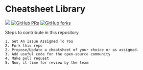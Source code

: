 <h1 align="centre">
    <b>Cheatsheet Library</b>
</h1>

<a hreaf="https://github.com/skpandey885/Cheatsheet-Library/issues"><img src="https://img.shields.io/github/issues/skpandey885/Cheatsheet-Library?color=pink&logo=github"/></a>
[![GitHub PRs](https://img.shields.io/github/issues-pr/skpandey885/Cheatsheet-Library?style=social&logo=github)](https://github.com/skpandey885/Cheatsheet-Library/pulls)           [![GitHub forks](https://img.shields.io/github/forks/skpandey885/Cheatsheet-Library?logo=git)](https://github.com/skpandey885/Cheatsheet-Library/network)                        

Steps to contribute in this repository

    1. Get An Issue Assigned To You
    2. Fork this repo
    2. Propose/Update a cheatsheet of your choice or as assigned.
    3. Add useful code for the open-source community
    4. Make pull request
    5. Now, it time for review by the team

